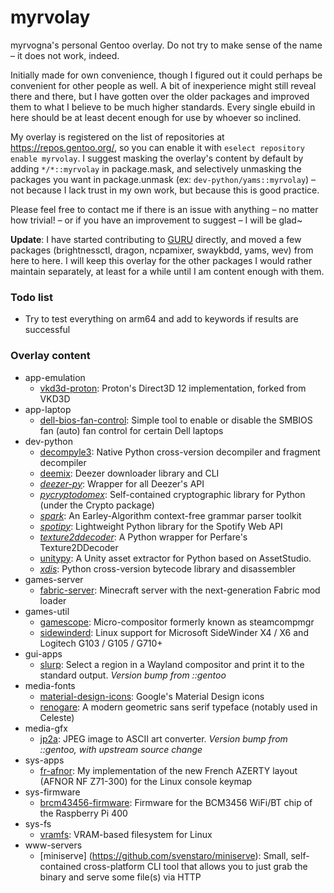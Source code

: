# myrvolay
myrvogna's personal Gentoo overlay. Do not try to make sense of the name – it does not work, indeed.

Initially made for own convenience, though I figured out it could perhaps be convenient for other people as well. A bit of inexperience might still reveal there and there, but I have gotten over the older packages and improved them to what I believe to be much higher standards. Every single ebuild in here should be at least decent enough for use by whoever so inclined.

My overlay is registered on the list of repositories at https://repos.gentoo.org/, so you can enable it with `eselect repository enable myrvolay`. I suggest masking the overlay's content by default by adding `*/*::myrvolay` in package.mask, and selectively unmasking the packages you want in package.unmask (ex: `dev-python/yams::myrvolay`) – not because I lack trust in my own work, but because this is good practice.

Please feel free to contact me if there is an issue with anything – no matter how trivial! – or if you have an improvement to suggest – I will be glad~

**Update**: I have started contributing to [GURU](https://wiki.gentoo.org/wiki/Project:GURU) directly, and moved a few packages (brightnessctl, dragon, ncpamixer, swaykbdd, yams, wev) from here to here. I will keep this overlay for the other packages I would rather maintain separately, at least for a while until I am content enough with them. 

### Todo list ###
- Try to test everything on arm64 and add to keywords if results are successful

### Overlay content ###
* app-emulation
  * [vkd3d-proton](https://github.com/HansKristian-Work/vkd3d-proton): Proton's Direct3D 12 implementation, forked from VKD3D
* app-laptop
  * [dell-bios-fan-control](https://github.com/TomFreudenberg/dell-bios-fan-control): Simple tool to enable or disable the SMBIOS fan (auto) fan control for certain Dell laptops
* dev-python
  * [decompyle3](https://github.com/rocky/python-decompile3): Native Python cross-version decompiler and fragment decompiler
  * [deemix](https://git.freezer.life/RemixDev/deemix-py): Deezer downloader library and CLI
  * *[deezer-py](https://gitlab.com/RemixDev/deezer-py)*: Wrapper for all Deezer's API
  * *[pycryptodomex](https://github.com/Legrandin/pycryptodome)*: Self-contained cryptographic library for Python (under the Crypto package)
  * *[spark](https://github.com/rocky/python-spark)*: An Earley-Algorithm context-free grammar parser toolkit
  * *[spotipy](https://github.com/plamere/spotipy)*: Lightweight Python library for the Spotify Web API
  * *[texture2ddecoder](https://github.com/K0lb3/texture2ddecoder)*: A Python wrapper for Perfare's Texture2DDecoder 
  * [unitypy](https://github.com/K0lb3/UnityPy): A Unity asset extractor for Python based on AssetStudio.
  * *[xdis](https://github.com/rocky/python-xdis)*: Python cross-version bytecode library and disassembler 
* games-server
  * [fabric-server](https://fabricmc.net): Minecraft server with the next-generation Fabric mod loader
* games-util
  * [gamescope](https://github.com/Plagman/gamescope): Micro-compositor formerly known as steamcompmgr
  * [sidewinderd](https://github.com/tolga9009/sidewinderd): Linux support for Microsoft SideWinder X4 / X6 and Logitech G103 / G105 / G710+
* gui-apps
  * [slurp](https://github.com/emersion/slurp): Select a region in a Wayland compositor and print it to the standard output. *Version bump from ::gentoo* 
* media-fonts
  * [material-design-icons](https://github.com/google/material-design-icons/): Google's Material Design icons
  * [renogare](https://www.creativefabrica.com/product/renogare/): A modern geometric sans serif typeface (notably used in Celeste)
* media-gfx
  * [jp2a](https://github.com/Talinx/jp2a): JPEG image to ASCII art converter. *Version bump from ::gentoo, with upstream source change*
* sys-apps
  * [fr-afnor](https://github.com/myrvogna/fr-afnor): My implementation of the new French AZERTY layout (AFNOR NF Z71-300) for the Linux console keymap
* sys-firmware
  * [brcm43456-firmware](https://github.com/RPi-Distro/firmware-nonfree): Firmware for the BCM3456 WiFi/BT chip of the Raspberry Pi 400
* sys-fs
  * [vramfs](https://github.com/Overv/vramfs): VRAM-based filesystem for Linux
* www-servers
  * [miniserve] (https://github.com/svenstaro/miniserve): Small, self-contained cross-platform CLI tool that allows you to just grab the binary and serve some file(s) via HTTP
